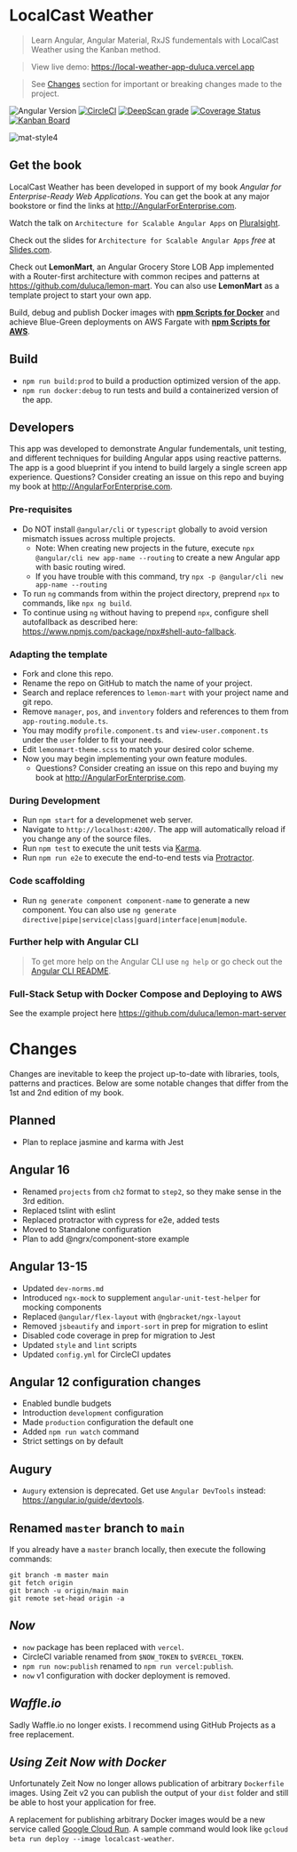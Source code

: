 # LocalCast Weather

> Learn Angular, Angular Material, RxJS fundementals with LocalCast Weather using the Kanban method.

> View live demo: https://local-weather-app-duluca.vercel.app

> See [Changes](#changes) section for important or breaking changes made to the project.

![Angular Version](https://img.shields.io/badge/angular-v16-326839)
[![CircleCI](https://circleci.com/gh/duluca/local-weather-app/tree/main.svg?style=svg)](https://circleci.com/gh/duluca/local-weather-app/tree/main)
[![DeepScan grade](https://deepscan.io/api/teams/1906/projects/5034/branches/39254/badge/grade.svg)](https://deepscan.io/dashboard#view=project&tid=1906&pid=5034&bid=39254)
[![Coverage Status](https://coveralls.io/repos/github/duluca/local-weather-app/badge.svg?branch=main)](https://coveralls.io/github/duluca/local-weather-app?branch=main)
[![Kanban Board](https://img.shields.io/badge/Kanban-View%20Project%20Status-blue)](https://github.com/duluca/local-weather-app/projects/1)

![mat-style4](https://user-images.githubusercontent.com/822159/56008986-210ad880-5cac-11e9-812f-6514b2dc0f97.PNG)

## Get the book

LocalCast Weather has been developed in support of my book _Angular for Enterprise-Ready Web Applications_. You can get the book at any major bookstore or find the links at http://AngularForEnterprise.com.

Watch the talk on `Architecture for Scalable Angular Apps` on [Pluralsight](https://www.pluralsight.com/courses/angular-denver-2019-session-28).

Check out the slides for `Architecture for Scalable Angular Apps` _free_ at [Slides.com](https://slides.com/doguhanuluca/architecture-for-scalable-angular-apps#).

Check out **LemonMart**, an Angular Grocery Store LOB App implemented with a Router-first architecture with common recipes and patterns at https://github.com/duluca/lemon-mart. You can also use **LemonMart** as a template project to start your own app.

Build, debug and publish Docker images with [**npm Scripts for Docker**](bit.ly/npmScriptsForDocker) and achieve Blue-Green deployments on AWS Fargate with [**npm Scripts for AWS**](bit.ly/npmScriptsForAWS).

## Build

- `npm run build:prod` to build a production optimized version of the app.
- `npm run docker:debug` to run tests and build a containerized version of the app.

## Developers

This app was developed to demonstrate Angular fundementals, unit testing, and different techniques for building Angular apps using reactive patterns. The app is a good blueprint if you intend to build largely a single screen app experience. Questions? Consider creating an issue on this repo and buying my book at http://AngularForEnterprise.com.

### Pre-requisites

- Do NOT install `@angular/cli` or `typescript` globally to avoid version mismatch issues across multiple projects.
  - Note: When creating new projects in the future, execute `npx @angular/cli new app-name --routing` to create a new Angular app with basic routing wired.
  - If you have trouble with this command, try `npx -p @angular/cli new app-name --routing`
- To run `ng` commands from within the project directory, preprend `npx` to commands, like `npx ng build`.
- To continue using `ng` without having to prepend `npx`, configure shell autofallback as described here: https://www.npmjs.com/package/npx#shell-auto-fallback.

### Adapting the template

- Fork and clone this repo.
- Rename the repo on GitHub to match the name of your project.
- Search and replace references to `lemon-mart` with your project name and git repo.
- Remove `manager`, `pos`, and `inventory` folders and references to them from `app-routing.module.ts`.
- You may modify `profile.component.ts` and `view-user.component.ts` under the `user` folder to fit your needs.
- Edit `lemonmart-theme.scss` to match your desired color scheme.
- Now you may begin implementing your own feature modules.
  - Questions? Consider creating an issue on this repo and buying my book at http://AngularForEnterprise.com.

### During Development

- Run `npm start` for a developmenet web server.
- Navigate to `http://localhost:4200/`. The app will automatically reload if you change any of the source files.
- Run `npm test` to execute the unit tests via [Karma](https://karma-runner.github.io).
- Run `npm run e2e` to execute the end-to-end tests via [Protractor](http://www.protractortest.org/).

### Code scaffolding

- Run `ng generate component component-name` to generate a new component. You can also use `ng generate directive|pipe|service|class|guard|interface|enum|module`.

### Further help with Angular CLI

> To get more help on the Angular CLI use `ng help` or go check out the [Angular CLI README](https://github.com/angular/angular-cli/blob/master/README.md).

### Full-Stack Setup with Docker Compose and Deploying to AWS

See the example project here https://github.com/duluca/lemon-mart-server

# Changes

Changes are inevitable to keep the project up-to-date with libraries, tools, patterns and practices. Below are some notable changes that differ from the 1st and 2nd edition of my book.

## Planned

- Plan to replace jasmine and karma with Jest

## Angular 16

- Renamed `projects` from `ch2` format to `step2`, so they make sense in the 3rd edition.
- Replaced tslint with eslint
- Replaced protractor with cypress for e2e, added tests
- Moved to Standalone configuration
- Plan to add @ngrx/component-store example

## Angular 13-15

- Updated `dev-norms.md`
- Introduced `ngx-mock` to supplement `angular-unit-test-helper` for mocking components
- Replaced `@angular/flex-layout` with `@ngbracket/ngx-layout`
- Removed `jsbeautify` and `import-sort` in prep for migration to eslint
- Disabled code coverage in prep for migration to Jest
- Updated `style` and `lint` scripts
- Updated `config.yml` for CircleCI updates

## Angular 12 configuration changes

- Enabled bundle budgets
- Introduction `development` configuration
- Made `production` configuration the default one
- Added `npm run watch` command
- Strict settings on by default

## Augury

- `Augury` extension is deprecated. Get use `Angular DevTools` instead: https://angular.io/guide/devtools.

## Renamed `master` branch to `main`

If you already have a `master` branch locally, then execute the following commands:

```
git branch -m master main
git fetch origin
git branch -u origin/main main
git remote set-head origin -a
```

## _Now_

- `now` package has been replaced with `vercel`.
- CircleCI variable renamed from `$NOW_TOKEN` to `$VERCEL_TOKEN`.
- `npm run now:publish` renamed to `npm run vercel:publish`.
- `now` v1 configuration with docker deployment is removed.

## _Waffle.io_

Sadly Waffle.io no longer exists. I recommend using GitHub Projects as a free replacement.

## _Using Zeit Now with Docker_

Unfortunately Zeit Now no longer allows publication of arbitrary `Dockerfile` images. Using Zeit v2 you can publish the output of your `dist` folder and still be able to host your application for free.

A replacement for publishing arbitrary Docker images would be a new service called [Google Cloud Run](https://cloud.google.com/run/). A sample command would look like `gcloud beta run deploy --image localcast-weather`.
